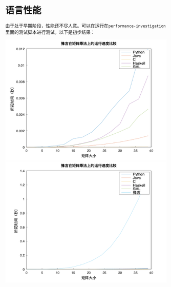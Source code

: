 # 语言性能

由于处于早期阶段，性能还不尽人意。可以在运行在`performance-investigation`里面的测试脚本进行测试。以下是初步结果：


![p1](result1.png)
![p2](result2.png)